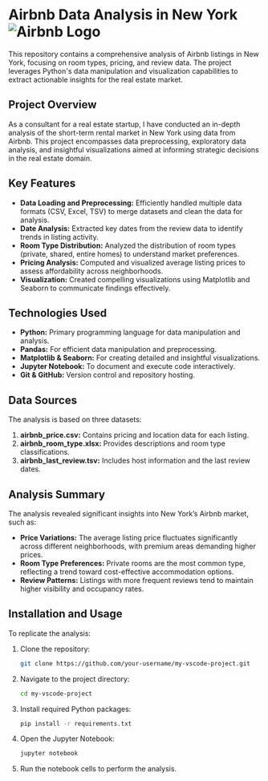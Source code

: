 
# **Airbnb Data Analysis in New York**![Airbnb Logo](https://logos-world.net/wp-content/uploads/2020/06/Airbnb-Logo-700x394.png)

This repository contains a comprehensive analysis of Airbnb listings in New York, focusing on room types, pricing, and review data. The project leverages Python's data manipulation and visualization capabilities to extract actionable insights for the real estate market.

## **Project Overview**

As a consultant for a real estate startup, I have conducted an in-depth analysis of the short-term rental market in New York using data from Airbnb. This project encompasses data preprocessing, exploratory data analysis, and insightful visualizations aimed at informing strategic decisions in the real estate domain.

## **Key Features**
- **Data Loading and Preprocessing:** Efficiently handled multiple data formats (CSV, Excel, TSV) to merge datasets and clean the data for analysis.
- **Date Analysis:** Extracted key dates from the review data to identify trends in listing activity.
- **Room Type Distribution:** Analyzed the distribution of room types (private, shared, entire homes) to understand market preferences.
- **Pricing Analysis:** Computed and visualized average listing prices to assess affordability across neighborhoods.
- **Visualization:** Created compelling visualizations using Matplotlib and Seaborn to communicate findings effectively.

## **Technologies Used**
- **Python:** Primary programming language for data manipulation and analysis.
- **Pandas:** For efficient data manipulation and preprocessing.
- **Matplotlib & Seaborn:** For creating detailed and insightful visualizations.
- **Jupyter Notebook:** To document and execute code interactively.
- **Git & GitHub:** Version control and repository hosting.

## **Data Sources**
The analysis is based on three datasets:
1. **airbnb_price.csv:** Contains pricing and location data for each listing.
2. **airbnb_room_type.xlsx:** Provides descriptions and room type classifications.
3. **airbnb_last_review.tsv:** Includes host information and the last review dates.

## **Analysis Summary**
The analysis revealed significant insights into New York’s Airbnb market, such as:
- **Price Variations:** The average listing price fluctuates significantly across different neighborhoods, with premium areas demanding higher prices.
- **Room Type Preferences:** Private rooms are the most common type, reflecting a trend toward cost-effective accommodation options.
- **Review Patterns:** Listings with more frequent reviews tend to maintain higher visibility and occupancy rates.

## **Installation and Usage**
To replicate the analysis:
1. Clone the repository:
   ```bash
   git clone https://github.com/your-username/my-vscode-project.git
   ```
2. Navigate to the project directory:
   ```bash
   cd my-vscode-project
   ```
3. Install required Python packages:
   ```bash
   pip install -r requirements.txt
   ```
4. Open the Jupyter Notebook:
   ```bash
   jupyter notebook
   ```
5. Run the notebook cells to perform the analysis.
